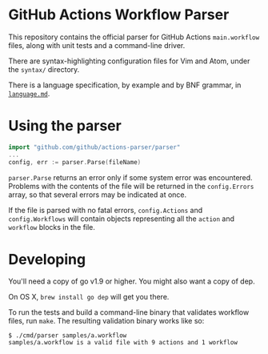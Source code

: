 # GitHub Actions Workflow Parser

This repository contains the official parser for GitHub Actions
`main.workflow` files, along with unit tests and a command-line driver.

There are syntax-highlighting configuration files for Vim and Atom, under
the `syntax/` directory.

There is a language specification, by example and by BNF grammar, in
[`language.md`](language.md).

# Using the parser

```go
import "github.com/github/actions-parser/parser"
...
config, err := parser.Parse(fileName)
```

`parser.Parse` returns an error only if some system error was encountered.
Problems with the contents of the file will be returned in the
`config.Errors` array, so that several errors may be indicated at once.

If the file is parsed with no fatal errors, `config.Actions` and
`config.Workflows` will contain objects representing all the `action` and
`workflow` blocks in the file.


# Developing

You'll need a copy of go v1.9 or higher.  You might also want a copy of
dep.

On OS X, `brew install go dep` will get you there.

To run the tests and build a command-line binary that validates workflow
files, run `make`.  The resulting validation binary works like so:

```
$ ./cmd/parser samples/a.workflow 
samples/a.workflow is a valid file with 9 actions and 1 workflow
```
